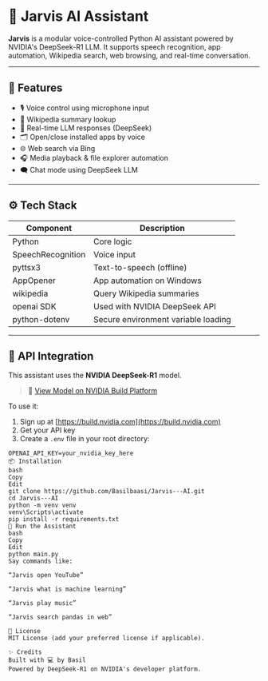 # 🤖 Jarvis AI Assistant

**Jarvis** is a modular voice-controlled Python AI assistant powered by NVIDIA's DeepSeek-R1 LLM. It supports speech recognition, app automation, Wikipedia search, web browsing, and real-time conversation.

---

## 🧠 Features

- 🎙️ Voice control using microphone input
- 🧾 Wikipedia summary lookup
- 🧠 Real-time LLM responses (DeepSeek)
- 🗂️ Open/close installed apps by voice
- 🌐 Web search via Bing
- 🎧 Media playback & file explorer automation
- 🗨️ Chat mode using DeepSeek LLM

---

## ⚙️ Tech Stack

| Component       | Description                                      |
|----------------|--------------------------------------------------|
| Python          | Core logic                                       |
| SpeechRecognition | Voice input                                  |
| pyttsx3         | Text-to-speech (offline)                         |
| AppOpener       | App automation on Windows                        |
| wikipedia       | Query Wikipedia summaries                        |
| openai SDK      | Used with NVIDIA DeepSeek API                    |
| python-dotenv   | Secure environment variable loading              |

---

## 🔐 API Integration

This assistant uses the **NVIDIA DeepSeek-R1** model.

> 🔗 [View Model on NVIDIA Build Platform](https://build.nvidia.com/deepseek-ai/deepseek-r1-0528)

To use it:

1. Sign up at [https://build.nvidia.com](https://build.nvidia.com)
2. Get your API key
3. Create a `.env` file in your root directory:

```env
OPENAI_API_KEY=your_nvidia_key_here
📦 Installation
bash
Copy
Edit
git clone https://github.com/Basilbaasi/Jarvis---AI.git
cd Jarvis---AI
python -m venv venv
venv\Scripts\activate
pip install -r requirements.txt
🚀 Run the Assistant
bash
Copy
Edit
python main.py
Say commands like:

“Jarvis open YouTube”

“Jarvis what is machine learning”

“Jarvis play music”

“Jarvis search pandas in web”

📄 License
MIT License (add your preferred license if applicable).

✨ Credits
Built with 💻 by Basil
Powered by DeepSeek-R1 on NVIDIA's developer platform.